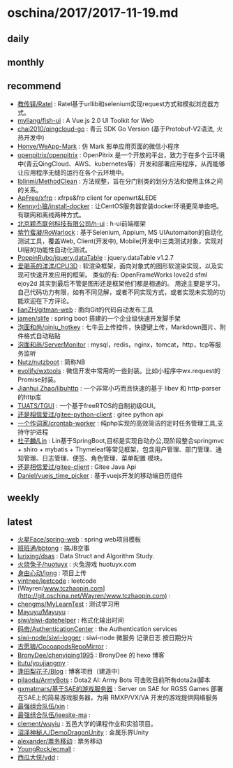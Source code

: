 # oschina/2017/2017-11-19.md



## daily



## monthly



## recommend

- [教传铎/Ratel](http://git.oschina.net/jiaochuanduo/Ratel) : Ratel基于urllib和selenium实现request方式和模拟浏览器方式。
- [myliang/fish-ui](http://git.oschina.net/myliang/fish-ui) : A Vue.js 2.0 UI Toolkit for Web
- [chai2010/qingcloud-go](http://git.oschina.net/chai2010/qingcloud-go) : 青云 SDK Go Version (基于Protobuf-V2语法, 火热开发中)
- [Honye/WeApp-Mark](http://git.oschina.net/x1299906945/Mark) : 仿 Mark 影单应用页面的微信小程序
- [openpitrix/openpitrix](http://git.oschina.net/openpitrix/openpitrix) : OpenPitrix 是一个开放的平台，致力于在多个云环境中(青云QingCloud、AWS、kubernetes等）开发和部署应用程序，从而能够让应用程序无缝的运行在各个云环境中。
- [lblinmi/MethodClean](http://git.oschina.net/lblinmi/MethodClear) : 方法规整，旨在分门别类的划分方法和使用主体之间的关系。
- [ApFree/xfrp](http://git.oschina.net/apfree/xfrp) : xfrps&frp client for openwrt&LEDE
- [Kenny小狼/install-docker](http://git.oschina.net/kennylee/install-docker) : 让CentOS服务器安装docker环境更简单些吧。有联网和离线两种方式。
- [北京颖杰联创科技有限公司/h-ui](http://git.oschina.net/yingjienet/h-ui) : h-ui前端框架
- [紫竹蜚凝/RoWarlock](http://git.oschina.net/NateFord/RoWarlock) : 基于Selenium, Appium, MS UIAutomaiton的自动化测试工具，覆盖Web, Client(开发中), Mobile(开发中)三类测试对象，实现对UI层的功能性自动化测试。
- [PoppinRubo/jquery.dataTable](http://git.oschina.net/PoppinRubo/jquery.dataTable) : jquery.dataTable v1.2.7
- [爱喝茶的洋洋/CPU3D](http://git.oschina.net/GProReat/CPU3D) : 软渲染框架，面向对象式的图形软渲染实现，以及实现可快速开发应用的框架。 类似的有: OpenFrameWorks love2d sfml ejoy2d 其实到最后不管是图形还是框架他们都是相通的。 用途主要是学习。自己代码功力有限，如有不同见解，或者不同实现方式，或者实现未实现的功能欢迎在下方评论。
- [lianZH/gitman-web](http://git.oschina.net/lianzh/gitman-web) : 面向Git的代码自动发布工具
- [jamen/slife](http://git.oschina.net/jamen/slife) : spring boot 搭建的一个企业级快速开发脚手架
- [泡面和尚/qiniu_hotkey](http://git.oschina.net/adminpass/qiniu_hotkey) : 七牛云上传控件，快捷键上传，Markdown图片、附件格式自动粘贴
- [泡面和尚/ServerMonitor](http://git.oschina.net/adminpass/ServerMonitor) : mysql，redis，nginx，tomcat，http，tcp等服务监听
- [Nutz/nutzboot](http://git.oschina.net/nutz/nutzboot) : 简称NB
- [evolify/wxtools](http://git.oschina.net/evolify/wxtools) : 微信开发中常用的一些封装。比如小程序中wx.request的Promise封装。
- [Jianhui Zhao/libuhttp](http://git.oschina.net/zhaojh329/libuhttp) : 一个非常小巧而且快速的基于 libev 和 http-parser 的http库
- [TUATS/TGUI](http://git.oschina.net/null_834_4211/TGUI) : 一个基于freeRTOS的自制初级GUI。
- [还是相信爱过/gitee-python-client](http://git.oschina.net/wuyu15255872976/gitee-python-client) : gitee python api
- [一个作词家/crontab-worker](http://git.oschina.net/jianglibin/CrontabWorker) : 纯php实现的高效简洁的定时任务管理工具,支持守护进程
- [杜子麟/Lin](http://git.oschina.net/duzilin/Lin) : Lin基于SpringBoot,目标是实现自动办公,现阶段整合springmvc + shiro + mybatis + Thymeleaf等常见框架，包含用户管理、部门管理、通知管理、日志管理、便签、角色管理、菜单配置 模块。
- [还是相信爱过/gitee-client](http://git.oschina.net/wuyu15255872976/gitee-client) : Gitee Java Api
- [Daniel/vuejs_time_picker](http://git.oschina.net/Daniel_Deng_Haibiao/vuejs_time_picker) : 基于vuejs开发的移动端日历组件


## weekly



## latest

- [火星Face/spring-web](http://git.oschina.net/netlomin/spring-web) : spring web项目模板
- [班班通/bbtong](http://git.oschina.net/bbtserver/bbtong) : 搞JB空事
- [lurixing/dsas](http://git.oschina.net/yehuohan/dsalib) : Data Struct and Algorithm Study.
- [火烧兔子/huotuyx](http://git.oschina.net/huotu/huotuyx) : 火兔游戏 huotuyx.com
- [身由心动/long](http://git.oschina.net/ShenYouXinDong/long) : 项目上传
- [vintnee/leetcode](http://git.oschina.net/vintNee/leetcode) : leetcode
- [Wayren/www.tczhaopin.com](http://git.oschina.net/Wayren/www.tczhaopin.com) : 
- [chengms/MyLearnTest](http://git.oschina.net/cms2012/MyLearnTest) : 测试学习用
- [Mayuyu/Mayuyu](http://git.oschina.net/WatanabeMayu/Mayuyu) : 
- [siwi/siwi-datehelper](http://git.oschina.net/siwi/datehelper) : 格式化输出时间
- [码帝/AuthenticationCenter](http://git.oschina.net/_madi/AuthenticationCenter) : the Authentication services
- [siwi-node/siwi-logger](http://git.oschina.net/siwi-node/siwi-logger) : siwi-node 微服务 记录日志 按日期分片
- [古愿狼/CocoapodsRepoMirror](http://git.oschina.net/moshiwu/CocoapodsRepoMirror) : 
- [BronyDee/chenyiping1995](http://git.oschina.net/chenyiping1995/chenyiping1995) : BronyDee 的 hexo 博客
- [itutu/youjiangmy](http://git.oschina.net/itutu/youjiangmy) : 
- [逢田梨花子/Blog](http://git.oschina.net/aidarikako/Blog) : 博客项目（建造中）
- [pilaoda/ArmyBots](http://git.oschina.net/pilaoda/ArmyBots) : Dota2 AI: Army Bots 可击败目前所有dota2ai脚本
- [gxmatmars/基于SAE的游戏服务器](http://git.oschina.net/rmxp/rgss_server) : Server on SAE for RGSS Games 部署在SAE上的简易游戏服务器，为用 RMXP/VX/VA 开发的游戏提供网络服务
- [最强组合队伍/xin](http://git.oschina.net/ZuiQiangZuHeDuiWu/xin) : 
- [最强组合队伍/jeesite-ma](http://git.oschina.net/ZuiQiangZuHeDuiWu/jeesite-ma) : 
- [clement/wuyiu](http://git.oschina.net/zhoujianwen_cn/wuyiu) : 五邑大学的课程作业和实验项目。
- [沼泽神秘人/DemoDragonUnity](http://git.oschina.net/oscarmore2/DemoDragonUnity) : 金属乐界Unity
- [alexander/票务移动](http://git.oschina.net/cheenyu/alex_wx) : 票务移动
- [YoungRock/ecmall](http://git.oschina.net/rockme/ecmall) : 
- [西瓜大侠/ydd](http://git.oschina.net/WatermeLonMan/ydd) : 